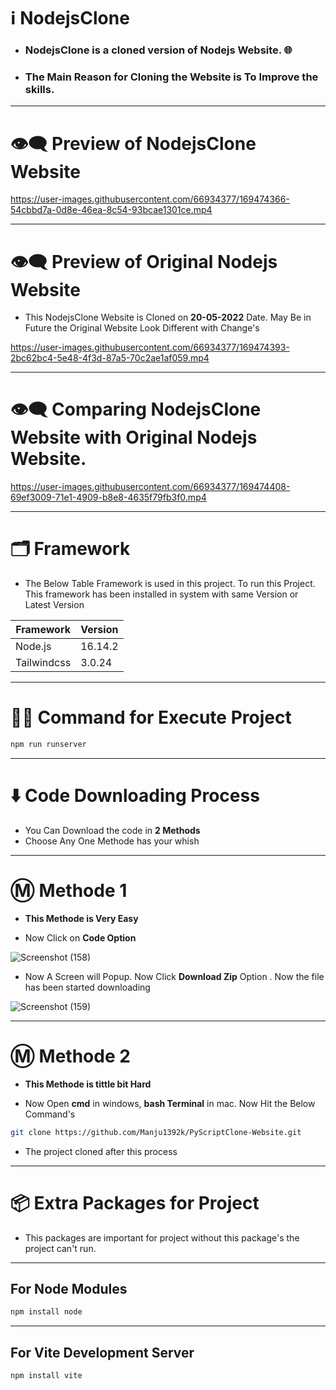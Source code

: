 # ℹ️ NodejsClone

* ### NodejsClone is a cloned version of Nodejs Website. 🌐
* ### The Main Reason for Cloning the Website is To Improve the skills.

---

# 👁️‍🗨️ Preview of NodejsClone Website

https://user-images.githubusercontent.com/66934377/169474366-54cbbd7a-0d8e-46ea-8c54-93bcae1301ce.mp4

---

# 👁️‍🗨️ Preview of Original Nodejs Website

* This NodejsClone Website is Cloned on **20-05-2022** Date. May Be in Future the Original Website
Look Different with Change's

https://user-images.githubusercontent.com/66934377/169474393-2bc62bc4-5e48-4f3d-87a5-70c2ae1af059.mp4

---

# 👁️‍🗨️ Comparing NodejsClone Website with Original Nodejs Website.

https://user-images.githubusercontent.com/66934377/169474408-69ef3009-71e1-4909-b8e8-4635f79fb3f0.mp4

---

# 🗂️ Framework

* The Below Table Framework is used in this project. To run this Project. This framework has been installed in system with same Version or Latest Version

| Framework  | Version |
| ------------- | ------------- |
| Node.js  | 16.14.2  |
| Tailwindcss  | 3.0.24  |

---

# 👨‍💻 Command for Execute Project

```bash 
npm run runserver
```
---

# ⬇️ Code Downloading Process

* You Can Download the code in **2 Methods**
* Choose Any One Methode has your whish

---

# Ⓜ️ Methode 1

* **This Methode is Very Easy**

* Now Click on __Code Option__

![Screenshot (158)](https://user-images.githubusercontent.com/66934377/164152919-f2854829-535d-4227-9c2f-031f8051f6ac.png)

* Now A Screen will Popup. Now Click **Download Zip** Option . Now the file has been started downloading 

![Screenshot (159)](https://user-images.githubusercontent.com/66934377/164153128-b64e85a2-e40c-4457-9835-a749ac79acd6.png)

---

# Ⓜ️ Methode 2

* **This Methode is tittle bit Hard**

* Now Open **cmd** in windows, **bash Terminal** in mac. Now Hit the Below Command's

```bash
git clone https://github.com/Manju1392k/PyScriptClone-Website.git
```

* The project cloned after this process

---

# 📦 Extra Packages for Project

* This packages are important for project without this package's the project can't run.

---
## For Node Modules
```bash
npm install node
```

---

## For Vite Development Server

```bash
npm install vite
```
